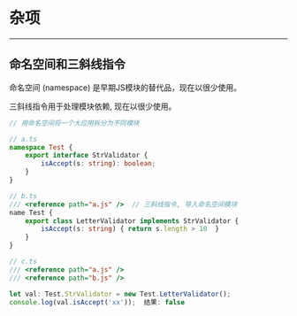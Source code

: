 # 杂项
---

## 命名空间和三斜线指令

命名空间 (namespace) 是早期JS模块的替代品，现在以很少使用。

三斜线指令用于处理模块依赖, 现在以很少使用。

```typescript
// 用命名空间将一个大应用拆分为不同模块

// a.ts
namespace Test {
    export interface StrValidator {
        isAccept(s: string): boolean;
    }
}

// b.ts
/// <reference path="a.js" />  // 三斜线指令, 导入命名空间模块
name Test {
    export class LetterValidator implements StrValidator {
        isAccept(s: string) { return s.length > 10  }
    } 
}

// c.ts
/// <reference path="a.js" />
/// <reference path="b.js" />

let val: Test.StrValidator = new Test.LetterValidator();
console.log(val.isAccept('xx'));  结果: false
```

